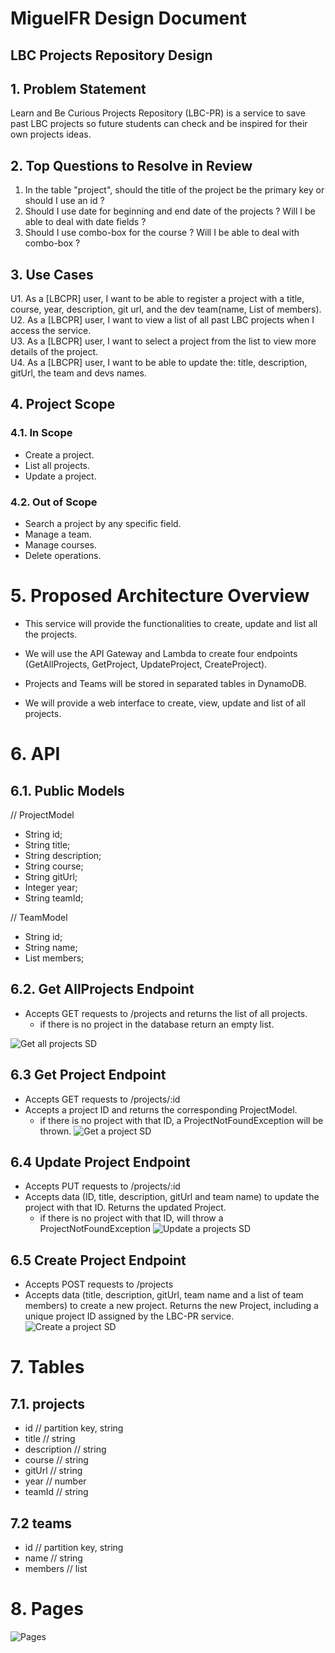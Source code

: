 # MiguelFR Design Document

## LBC Projects Repository Design

## 1. Problem Statement

Learn and Be Curious Projects Repository (LBC-PR) is a service to save past LBC projects so future students
can check and be inspired for their own projects ideas. 


## 2. Top Questions to Resolve in Review

1. In the table "project", should the title of the project be the primary key or should I use an id ?  
2. Should I use date for beginning and end date of the projects ? Will I be able to deal with date fields ?
3. Should I use combo-box for the course ? Will I be able to deal with combo-box ?

## 3. Use Cases

U1. As a [LBCPR] user, I want to be able to register a project with a title, course, year, description, git url,
and the dev team(name, List of members).  <br>
U2. As a [LBCPR] user, I want to view a list of all past LBC projects when I access the service.  <br>
U3. As a [LBCPR] user, I want to select a project from the list to view more details of the project.  <br>
U4. As a [LBCPR] user, I want to be able to update the: title, description, gitUrl, the team and devs names.


## 4. Project Scope

### 4.1. In Scope

* Create a project.
* List all projects.
* Update a project.

### 4.2. Out of Scope

* Search a project by any specific field.
* Manage a team.
* Manage courses.
* Delete operations.

# 5. Proposed Architecture Overview

* This service will provide the functionalities to create, update and list all the projects.

* We will use the API Gateway and Lambda to create four endpoints (GetAllProjects, GetProject, UpdateProject, CreateProject).

* Projects and Teams will be stored in separated tables in DynamoDB.

* We will provide a web interface to create, view, update and list of all
projects. 

# 6. API

## 6.1. Public Models

// ProjectModel

* String id;
* String title;
* String description;
* String course;
* String gitUrl;
* Integer year;
* String teamId;

// TeamModel

* String id;
* String name;
* List<String> members;


## 6.2. Get AllProjects Endpoint

* Accepts GET requests to /projects and returns the list of all projects.
    * if there is no project in the database return an empty list.
    
![Get all projects SD](images/getAllProjectsSD.png)

## 6.3 Get Project Endpoint

* Accepts GET requests to /projects/:id
* Accepts a project ID and returns the corresponding ProjectModel.
    * if there is no project with that ID, a ProjectNotFoundException will be thrown.
![Get a project SD](images/getProjectSD.png)

## 6.4 Update Project Endpoint

* Accepts PUT requests to /projects/:id
* Accepts data (ID, title, description, gitUrl and team name) to update the project with that ID. 
Returns the updated Project.
    * if there is no project with that ID, will throw a ProjectNotFoundException
![Update a projects SD](images/updateProjectSD.png)

## 6.5 Create Project Endpoint

* Accepts POST requests to /projects
* Accepts data (title, description, gitUrl, team name and a list of team members) to create a new project.
  Returns the new Project, including a unique project ID assigned by the LBC-PR service.
![Create a project SD](images/createProjectSD.png)

# 7. Tables

## 7.1. projects
* id          // partition key, string
* title       // string
* description // string
* course      // string 
* gitUrl      // string
* year        // number
* teamId      // string

## 7.2 teams
* id      // partition key, string
* name    // string
* members // list

# 8. Pages

![Pages](images/pages.png)
